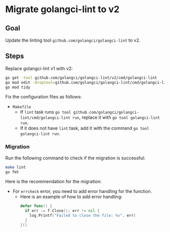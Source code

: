 # Migrate golangci-lint to v2

## Goal

Update the linting tool `github.com/golangci/golangci-lint` to v2.

## Steps

Replace golangci-lint v1 with v2:

```bash
go get -tool github.com/golangci/golangci-lint/v2/cmd/golangci-lint
go mod edit -droptool=github.com/golangci/golangci-lint/cmd/golangci-lint
go mod tidy
```

Fix the configuration files as follows:

- `Makefile`
  - If `lint` task runs `go tool github.com/golangci/golangci-lint/cmd/golangci-lint run`, replace it with `go tool golangci-lint run`.
  - If it does not have `lint` task, add it with the command `go tool golangci-lint run`.

### Migration

Run the following command to check if the migration is successful:

```bash
make lint
go fmt
```

Here is the recommendation for the migration:

- For `errcheck` error, you need to add error handling for the function.
  - Here is an example of how to add error handling:
    ```go
    defer func() {
      if err := f.Close(); err != nil {
        log.Printf("Failed to close the file: %v", err)
      }
    }()
    ```
